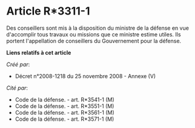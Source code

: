 # Article R*3311-1

Des conseillers sont mis à la disposition du ministre de la défense en vue d'accomplir tous travaux ou missions que ce
ministre estime utiles. Ils portent l'appellation de conseillers du Gouvernement pour la défense.

**Liens relatifs à cet article**

_Créé par_:

  - Décret n°2008-1218 du 25 novembre 2008 -  Annexe (V)

_Cité par_:

  - Code de la défense. - art. R*3541-1 (M)
  - Code de la défense. - art. R*3551-1 (M)
  - Code de la défense. - art. R*3561-1 (M)
  - Code de la défense. - art. R*3571-1 (M)
